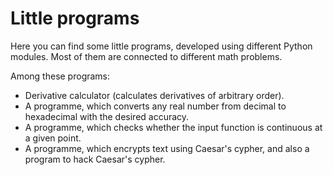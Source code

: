 # Little programs

Here you can find some little programs, developed using different Python modules. Most of them are connected to different math problems.

Among these programs:
* Derivative calculator (calculates derivatives of arbitrary order).
* A programme, which converts any real number from decimal to hexadecimal with the desired accuracy.
* A programme, which checks whether the input function is continuous at a given point.
* A programme, which encrypts text using Caesar's cypher, and also a program to hack Caesar's cypher.
